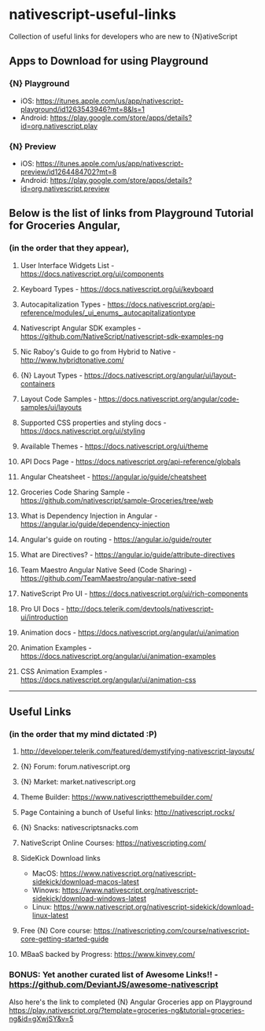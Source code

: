 # nativescript-useful-links
Collection of useful links for developers who are new to {N}ativeScript

## Apps to Download for using Playground
### {N} Playground
   - iOS: https://itunes.apple.com/us/app/nativescript-playground/id1263543946?mt=8&ls=1
   - Android: https://play.google.com/store/apps/details?id=org.nativescript.play

### {N} Preview
   - iOS: https://itunes.apple.com/us/app/nativescript-preview/id1264484702?mt=8
   - Android: https://play.google.com/store/apps/details?id=org.nativescript.preview

## Below is the list of links from Playground Tutorial for Groceries Angular,
### (in the order that they appear),

1. User Interface Widgets List - https://docs.nativescript.org/ui/components

2. Keyboard Types - https://docs.nativescript.org/ui/keyboard

3. Autocapitalization Types - https://docs.nativescript.org/api-reference/modules/_ui_enums_.autocapitalizationtype

4. Nativescript Angular SDK examples - https://github.com/NativeScript/nativescript-sdk-examples-ng

5. Nic Raboy's Guide to go from Hybrid to Native - http://www.hybridtonative.com/

6. {N} Layout Types - https://docs.nativescript.org/angular/ui/layout-containers

7. Layout Code Samples - https://docs.nativescript.org/angular/code-samples/ui/layouts

8. Supported CSS properties and styling docs - https://docs.nativescript.org/ui/styling

9. Available Themes - https://docs.nativescript.org/ui/theme

10. API Docs Page - https://docs.nativescript.org/api-reference/globals

11. Angular Cheatsheet - https://angular.io/guide/cheatsheet

12. Groceries Code Sharing Sample - https://github.com/nativescript/sample-Groceries/tree/web

13. What is Dependency Injection in Angular - https://angular.io/guide/dependency-injection

14. Angular's guide on routing - https://angular.io/guide/router

15. What are Directives? - https://angular.io/guide/attribute-directives

16. Team Maestro Angular Native Seed (Code Sharing) - https://github.com/TeamMaestro/angular-native-seed

17. NativeScript Pro UI - https://docs.nativescript.org/ui/rich-components

18. Pro UI Docs - http://docs.telerik.com/devtools/nativescript-ui/introduction

20. Animation docs - https://docs.nativescript.org/angular/ui/animation

21. Animation Examples - https://docs.nativescript.org/angular/ui/animation-examples

22. CSS Animation Examples - https://docs.nativescript.org/angular/ui/animation-css

************

## Useful Links
### (in the order that my mind dictated :P)

1. http://developer.telerik.com/featured/demystifying-nativescript-layouts/

2. {N} Forum: forum.nativescript.org

3. {N} Market: market.nativescript.org

4. Theme Builder: https://www.nativescriptthemebuilder.com/

5. Page Containing a bunch of Useful links: http://nativescript.rocks/

6. {N} Snacks: nativescriptsnacks.com

7. NativeScript Online Courses: https://nativescripting.com/

8. SideKick Download links
    - MacOS: https://www.nativescript.org/nativescript-sidekick/download-macos-latest
    - Winows: https://www.nativescript.org/nativescript-sidekick/download-windows-latest
    - Linux: https://www.nativescript.org/nativescript-sidekick/download-linux-latest

9. Free {N} Core course: https://nativescripting.com/course/nativescript-core-getting-started-guide

10. MBaaS backed by Progress: https://www.kinvey.com/

### BONUS: Yet another curated list of Awesome Links!! - https://github.com/DeviantJS/awesome-nativescript

Also here's the link to completed {N} Angular Groceries app on Playground
https://play.nativescript.org/?template=groceries-ng&tutorial=groceries-ng&id=gXwjSY&v=5

